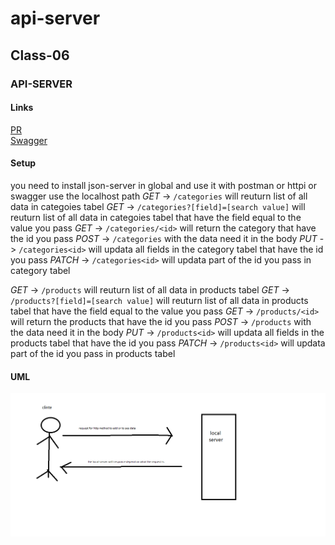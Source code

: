 # api-server

## Class-06

### API-SERVER

#### Links 

[PR](https://github.com/YazanAlaiwah-401-advanced-javascript/api-server/pull/1)
<br />
[Swagger ](https://app.swaggerhub.com/apis/YazanAlaiwah/json-server/0.1)

<!-- #### Modules
*`input.js`*
*`notes.js`* -->

#### Setup

you need to install json-server in global and use it with postman or httpi or swagger use the localhost path
*GET* -> `/categories` will reuturn list of all data in categoies tabel
*GET* -> `/categories?[field]=[search value]` will reuturn list of all data in categoies tabel that have the field equal to the value you pass
*GET* -> `/categories/<id>` will return the category that have the id you pass
*POST* -> `/categories` with the data need it in the body
*PUT* -> `/categories<id>` will updata all fields in the category tabel that have the id you pass
*PATCH* -> `/categories<id>` will updata part of the id you pass in category tabel

*GET* -> `/products` will reuturn list of all data in products tabel
*GET* -> `/products?[field]=[search value]` will reuturn list of all data in products tabel that have the field equal to the value you pass
*GET* -> `/products/<id>` will return the products that have the id you pass
*POST* -> `/products` with the data need it in the body
*PUT* -> `/products<id>` will updata all fields in the products tabel that have the id you pass
*PATCH* -> `/products<id>` will updata part of the id you pass in products tabel


<!-- #### Tests -->

<!-- Lint test: npm run lint -->
<!-- unit test: npm test -->

#### UML

![class02](./assets/class06.png)
